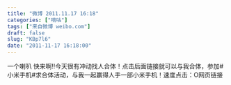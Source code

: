 ```yaml
---
title: "微博 2011.11.17 16:18"
categories: ["嘀咕"]
tags: ["来自微博 weibo.com"]
draft: false
slug: "KBp7l6"
date: "2011-11-17 16:18:00"
---
```


<p>一个喇叭 快来啊!!今天很有冲动找人合体！点击后面链接就可以与我合体，参加#小米手机#求合体活动，与我一起赢得人手一部小米手机！速度点击：O网页链接 ​​​​</p>
